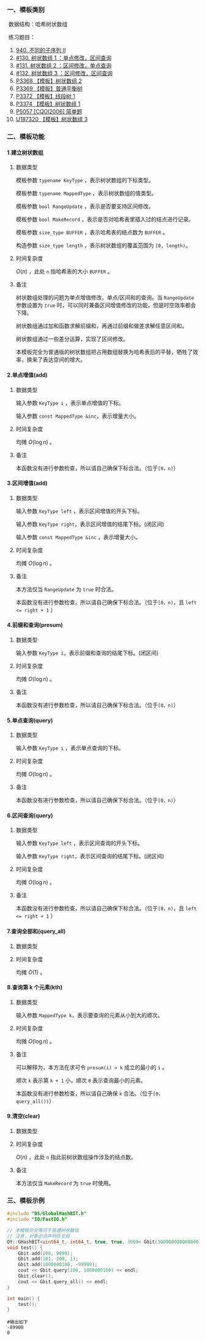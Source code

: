 ### 一、模板类别

​	数据结构：哈希树状数组

​	练习题目：

1. [940. 不同的子序列 II](https://leetcode.cn/problems/distinct-subsequences-ii)
2. [#130. 树状数组 1 ：单点修改，区间查询](https://loj.ac/p/130)
3. [#131. 树状数组 2 ：区间修改，单点查询](https://loj.ac/p/131)
4. [#132. 树状数组 3 ：区间修改，区间查询](https://loj.ac/p/132)
5. [P3368 【模板】树状数组 2](https://www.luogu.com.cn/problem/P3368)
6. [P3369 【模板】普通平衡树](https://www.luogu.com.cn/problem/P3369)
7. [P3372 【模板】线段树 1](https://www.luogu.com.cn/problem/P3372)
8. [P3374 【模板】树状数组 1](https://www.luogu.com.cn/problem/P3374)
9. [P5057 [CQOI2006] 简单题](https://www.luogu.com.cn/problem/P5057)
10. [U187320 【模板】树状数组 3](https://www.luogu.com.cn/problem/U187320)




### 二、模板功能

#### 1.建立树状数组

1. 数据类型

   模板参数 `typename KeyType` ，表示树状数组的下标类型。

   模板参数 `typename MappedType` ，表示树状数组的值类型。

   模板参数 `bool RangeUpdate`​ ，表示是否要支持区间修改。

   模板参数 `bool MakeRecord` ，表示是否对哈希表里插入过的结点进行记录。

   模板参数 `size_type BUFFER`​ ，表示哈希表的结点数为 `BUFFER` 。

   构造参数 `size_type length` ，表示树状数组的覆盖范围为 `[0, length)`。

2. 时间复杂度

    $O(n)$ ，此处 `n` 指哈希表的大小 `BUFFER` 。

3. 备注

   树状数组处理的问题为单点增值修改，单点/区间和的查询。当 `RangeUpdate` 参数设置为 `true` 时，可以同时兼备区间增值修改的功能，但是时空效率都会下降。

   树状数组通过加和函数求解前缀和，再通过前缀和做差求解任意区间和。

   树状数组通过一些差分运算，实现了区间修改。
   
   本模板完全为普通版的树状数组把占用数组替换为哈希表后的平替，牺牲了效率，换来了表达空间的增大。


#### 2.单点增值(add)

1. 数据类型

   输入参数 `KeyType i​` ，表示单点增值的下标。

   输入参数 `const MappedType &inc​` ，表示增量大小。

2. 时间复杂度

   均摊 $O(\log n)$ 。

3. 备注

   本函数没有进行参数检查，所以请自己确保下标合法。（位于`[0，n)`）


#### 3.区间增值(add)

1. 数据类型

   输入参数 `KeyType left` ，表示区间增值的开头下标。

   输入参数 `KeyType right​` ，表示区间增值的结尾下标。(闭区间)

   输入参数 `const MappedType &inc` ，表示增量大小。

2. 时间复杂度

   均摊 $O(\log n)$ 。

3. 备注

   本方法仅当 `RangeUpdate` 为 `true` 时合法。

   本函数没有进行参数检查，所以请自己确保下标合法。（位于`[0，n)`，且 `left <= right + 1` ）
   
   
#### 4.前缀和查询(presum)

1. 数据类型

   输入参数 `KeyType i`，表示前缀和查询的结尾下标。(闭区间)

2. 时间复杂度

   均摊 $O(\log n)$ 。

3. 备注

   本函数没有进行参数检查，所以请自己确保下标合法。（位于`[0，n)`）


#### 5.单点查询(query)

1. 数据类型

   输入参数 `KeyType i` ，表示单点查询的下标。

2. 时间复杂度

   均摊 $O(\log n)$ 。

3. 备注

   本函数没有进行参数检查，所以请自己确保下标合法。（位于`[0，n)`）


#### 6.区间查询(query)

1. 数据类型

   输入参数 `KeyType left​` ，表示区间查询的开头下标。

   输入参数 `KeyType right​`，表示区间查询的结尾下标。(闭区间)

2. 时间复杂度

   均摊 $O(\log n)$ 。
   
3. 备注

   本函数没有进行参数检查，所以请自己确保下标合法。（位于`[0，n)`，且 `left <= right + 1` ）


#### 7.查询全部和(query_all)

1. 数据类型

2. 时间复杂度

   均摊 $O(1)$ 。

#### 8.查询第 k 个元素(kth)

1. 数据类型

   输入参数 `MappedType k​` ，表示要查询的元素从小到大的顺次。

2. 时间复杂度

   均摊 $O(\log n)$ 。

3. 备注

   可以解释为，本方法在求可令 `presum(i) > k` 成立的最小的 `i` 。

   顺次 `k​` 表示第 `k + 1` 小，顺次 `0` 表示查询最小的元素。

   本函数没有进行参数检查，所以请自己确保 `k` 合法。（位于`[0，query_all())`）
#### 9.清空(clear)

1. 数据类型

2. 时间复杂度

    $O(n)$ ，此处 `n` 指此前树状数组操作涉及的结点数。

3. 备注

   本方法仅当 `MakeRecord` 为 `true` 时使用。


### 三、模板示例

```c++
#include "DS/GlobalHashBIT.h"
#include "IO/FastIO.h"

// 本模板完全等同于普通树状数组
// 注意，对象必须声明在全局
OY::GHashBIT<uint64_t, int64_t, true, true, 1009> Gbit(100000000000000);
void test() {
    Gbit.add(100, 9999);
    Gbit.add(101, 200, 1);
    Gbit.add(1000000100, -99999);
    cout << Gbit.query(100, 1000000100) << endl;
    Gbit.clear();
    cout << Gbit.query_all() << endl;
}

int main() {
    test();
}
```

```
#输出如下
-89900
0


```

